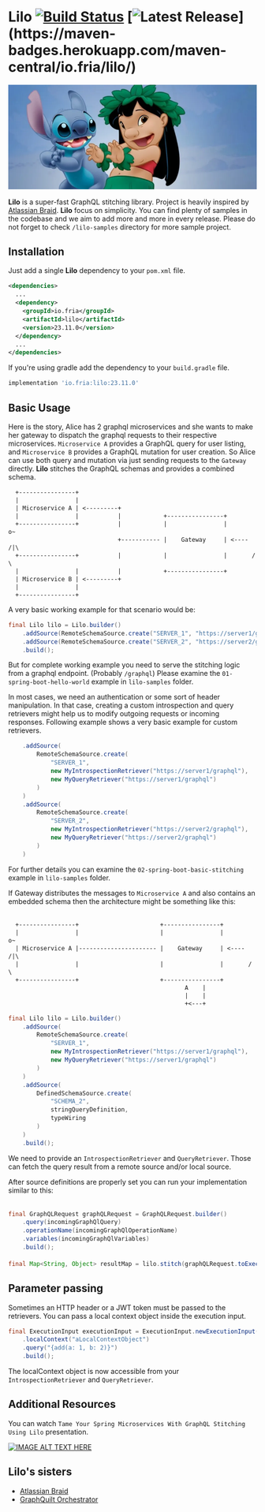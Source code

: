 # Lilo [![Build Status](https://github.com/friatech/lilo/actions/workflows/ci.yml/badge.svg?branch=main)](https://github.com/friatech/lilo/actions/workflows/ci.yml?query=branch%3Amain) [![Latest Release](https://img.shields.io/maven-central/v/io.fria/lilo?versionPrefix=23.)](https://maven-badges.herokuapp.com/maven-central/io.fria/lilo/)

![Lilo and Stitch](resources/lilo-and-stitch.webp)

**Lilo** is a super-fast GraphQL stitching library. Project is heavily inspired by [Atlassian Braid](https://bitbucket.org/atlassian/graphql-braid).
**Lilo** focus on simplicity. You can find plenty of samples in the codebase and we aim to add more and more in every release.
Please do not forget to check `/lilo-samples` directory for more sample project.

## Installation

Just add a single **Lilo** dependency to your `pom.xml` file.

```xml
<dependencies>
  ...
  <dependency>
    <groupId>io.fria</groupId>
    <artifactId>lilo</artifactId>
    <version>23.11.0</version>
  </dependency>
  ...
</dependencies>
```

If you're using gradle add the dependency to your `build.gradle` file.

```groovy
implementation 'io.fria:lilo:23.11.0'
```

## Basic Usage

Here is the story, Alice has 2 graphql microservices and she wants to make her gateway to dispatch
the graphql requests to their respective microservices. `Microservice A` provides a GraphQL query for user listing,
and `Microservice B` provides a GraphQL mutation for user creation. So Alice can use both query and mutation via
just sending requests to the `Gateway` directly. **Lilo** stitches the GraphQL schemas and provides a combined schema.

```
  +----------------+
  |                |
  | Microservice A | <---------+
  |                |           |            +----------------+
  +----------------+           |            |                |        o~
                               +----------- |    Gateway     | <---- /|\
  +----------------+           |            |                |       / \
  |                |           |            +----------------+
  | Microservice B | <---------+
  |                |
  +----------------+

```

A very basic working example for that scenario would be:

```java
final Lilo lilo = Lilo.builder()
    .addSource(RemoteSchemaSource.create("SERVER_1", "https://server1/graphql"))
    .addSource(RemoteSchemaSource.create("SERVER_2", "https://server2/graphql"))
    .build();
```

But for complete working example you need to serve the stitching logic from a graphql endpoint. (Probably `/graphql`)
Please examine the `01-spring-boot-hello-world` example in `lilo-samples` folder.

In most cases, we need an authentication or some sort of header manipulation. In that case, creating a custom
introspection and query retrievers might help us to modify outgoing requests or incoming responses. Following
example shows a very basic example for custom retrievers.

```java
    .addSource(
        RemoteSchemaSource.create(
            "SERVER_1",
            new MyIntrospectionRetriever("https://server1/graphql"),
            new MyQueryRetriever("https://server1/graphql")
        )
    )
    .addSource(
        RemoteSchemaSource.create(
            "SERVER_2",
            new MyIntrospectionRetriever("https://server2/graphql"),
            new MyQueryRetriever("https://server2/graphql")
        )
    )
```

For further details you can examine the `02-spring-boot-basic-stitching` example in `lilo-samples` folder.

If Gateway distributes the messages to `Microservice A` and also contains an embedded schema then the architecture might
be something like this:

```

  +----------------+                       +----------------+
  |                |                       |                |        o~
  | Microservice A |---------------------- |    Gateway     | <---- /|\
  |                |                       |                |       / \
  +----------------+                       +----------------+
                                                  A    |
                                                  |    |
                                                  +<---+
```

```java
final Lilo lilo = Lilo.builder()
    .addSource(
        RemoteSchemaSource.create(
            "SERVER_1",
            new MyIntrospectionRetriever("https://server1/graphql"),
            new MyQueryRetriever("https://server1/graphql")
        )
    )
    .addSource(
        DefinedSchemaSource.create(
            "SCHEMA_2",
            stringQueryDefinition,
            typeWiring
        )
    )
    .build();
```

We need to provide an `IntrospectionRetriever` and `QueryRetriever`. Those can fetch the query result from
a remote source and/or local source.

After source definitions are properly set you can run your implementation similar to this:

```java

final GraphQLRequest graphQLRequest = GraphQLRequest.builder()
    .query(incomingGraphQlQuery)
    .operationName(incomingGraphQlOperationName)
    .variables(incomingGraphQlVariables)
    .build();

final Map<String, Object> resultMap = lilo.stitch(graphQLRequest.toExecutionInput()).toSpecification();
```

## Parameter passing

Sometimes an HTTP header or a JWT token must be passed to the retrievers. You can pass a local context object
inside the execution input.

```java
final ExecutionInput executionInput = ExecutionInput.newExecutionInput()
    .localContext("aLocalContextObject")
    .query("{add(a: 1, b: 2)}")
    .build();
```

The localContext object is now accessible from your `IntrospectionRetriever` and `QueryRetriever`.

## Additional Resources

You can watch `Tame Your Spring Microservices With GraphQL Stitching Using Lilo` presentation.

[![IMAGE ALT TEXT HERE](https://img.youtube.com/vi/5GQpxqORlr0/0.jpg)](https://www.youtube.com/watch?v=5GQpxqORlr0)

## Lilo's sisters

- [Atlassian Braid](https://bitbucket.org/atlassian/graphql-braid)
- [GraphQuilt Orchestrator](https://github.com/graph-quilt/graphql-orchestrator-java)
